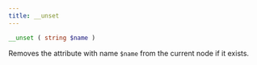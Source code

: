 ```yaml
---
title: __unset
---
```


```php
__unset ( string $name )
```

Removes the attribute with name `$name` from the current node if it exists.